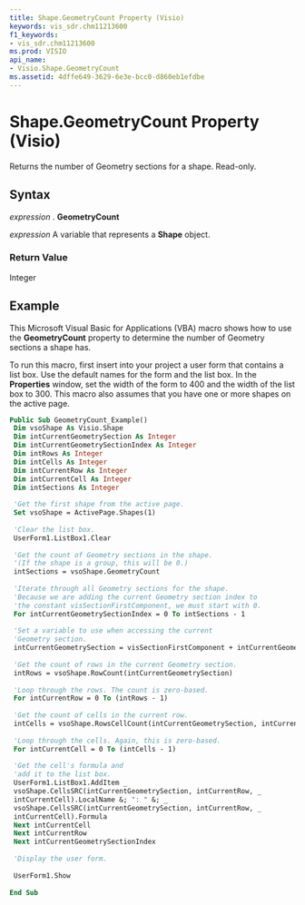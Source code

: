```yaml
---
title: Shape.GeometryCount Property (Visio)
keywords: vis_sdr.chm11213600
f1_keywords:
- vis_sdr.chm11213600
ms.prod: VISIO
api_name:
- Visio.Shape.GeometryCount
ms.assetid: 4dffe649-3629-6e3e-bcc0-d860eb1efdbe
---
```



# Shape.GeometryCount Property (Visio)

Returns the number of Geometry sections for a shape. Read-only.


## Syntax

 _expression_ . **GeometryCount**

 _expression_ A variable that represents a **Shape** object.


### Return Value

Integer


## Example

This Microsoft Visual Basic for Applications (VBA) macro shows how to use the  **GeometryCount** property to determine the number of Geometry sections a shape has.



To run this macro, first insert into your project a user form that contains a list box. Use the default names for the form and the list box. In the  **Properties** window, set the width of the form to 400 and the width of the list box to 300. This macro also assumes that you have one or more shapes on the active page.




```vb
Public Sub GeometryCount_Example() 
 Dim vsoShape As Visio.Shape 
 Dim intCurrentGeometrySection As Integer 
 Dim intCurrentGeometrySectionIndex As Integer 
 Dim intRows As Integer 
 Dim intCells As Integer 
 Dim intCurrentRow As Integer 
 Dim intCurrentCell As Integer 
 Dim intSections As Integer 
 
 'Get the first shape from the active page. 
 Set vsoShape = ActivePage.Shapes(1) 
 
 'Clear the list box. 
 UserForm1.ListBox1.Clear 
 
 'Get the count of Geometry sections in the shape. 
 '(If the shape is a group, this will be 0.) 
 intSections = vsoShape.GeometryCount 
 
 'Iterate through all Geometry sections for the shape. 
 'Because we are adding the current Geometry section index to 
 'the constant visSectionFirstComponent, we must start with 0. 
 For intCurrentGeometrySectionIndex = 0 To intSections - 1 
 
 'Set a variable to use when accessing the current 
 'Geometry section. 
 intCurrentGeometrySection = visSectionFirstComponent + intCurrentGeometrySectionIndex 
 
 'Get the count of rows in the current Geometry section. 
 intRows = vsoShape.RowCount(intCurrentGeometrySection) 
 
 'Loop through the rows. The count is zero-based. 
 For intCurrentRow = 0 To (intRows - 1) 
 
 'Get the count of cells in the current row. 
 intCells = vsoShape.RowsCellCount(intCurrentGeometrySection, intCurrentRow) 
 
 'Loop through the cells. Again, this is zero-based. 
 For intCurrentCell = 0 To (intCells - 1) 
 
 'Get the cell's formula and 
 'add it to the list box. 
 UserForm1.ListBox1.AddItem _ 
 vsoShape.CellsSRC(intCurrentGeometrySection, intCurrentRow, _ 
 intCurrentCell).LocalName &; ": " &; _ 
 vsoShape.CellsSRC(intCurrentGeometrySection, intCurrentRow, _ 
 intCurrentCell).Formula 
 Next intCurrentCell 
 Next intCurrentRow 
 Next intCurrentGeometrySectionIndex 
 
 'Display the user form. 
 
 UserForm1.Show 
 
End Sub
```


